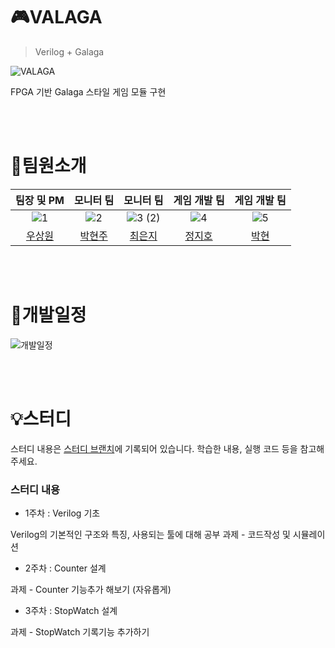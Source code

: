 # :video_game:VALAGA
>Verilog + Galaga

![VALAGA](https://github.com/user-attachments/assets/d5f2dd99-bbe4-4bc5-9880-9646f3e09e16)

FPGA 기반 Galaga 스타일 게임 모듈 구현

<br>
<br>

# :star2:팀원소개
|팀장 및 PM|모니터 팀|모니터 팀|게임 개발 팀|게임 개발 팀|
|:---:|:---:|:---:|:---:|:--:|
|![1](https://github.com/user-attachments/assets/4bc2a637-6315-448f-9aa7-787b25796d0b)|![2](https://github.com/user-attachments/assets/353d72d6-0793-4037-a421-6f62e656bdba)|![3 (2)](https://github.com/user-attachments/assets/3f66b00f-d81c-4c67-b09b-02172620af12)|![4](https://github.com/user-attachments/assets/07c7495f-bd46-496c-8de5-ae54a6c0a922)|![5](https://github.com/user-attachments/assets/f72157c8-6af1-4dbe-a99d-e50396e33219)|
|[우상원](https://github.com/yuyu0830)|[박현주](https://github.com/hyeonju0925)|[최은지](https://github.com/eunji433)|[정지호](https://github.com/LightningXQ)|[박현](https://github.com/ParkHyeon89)|

<br>
<br>

# :calendar:개발일정
![개발일정](https://github.com/user-attachments/assets/1eed9ea1-ef9a-4ce2-974e-5cde979567e3)


<br>
<br>

# :bulb:스터디
스터디 내용은 [스터디 브랜치](https://github.com/pknu-wap/2024_2_Verilog/tree/Study)에 기록되어 있습니다.  학습한 내용, 실행 코드 등을 참고해주세요.

### 스터디 내용
- 1주차 : Verilog 기초

Verilog의 기본적인 구조와 특징, 사용되는 툴에 대해 공부  과제 - 코드작성 및 시뮬레이션
- 2주차 : Counter 설계

과제 - Counter 기능추가 해보기 (자유롭게)
- 3주차 : StopWatch 설계

과제 - StopWatch 기록기능 추가하기
